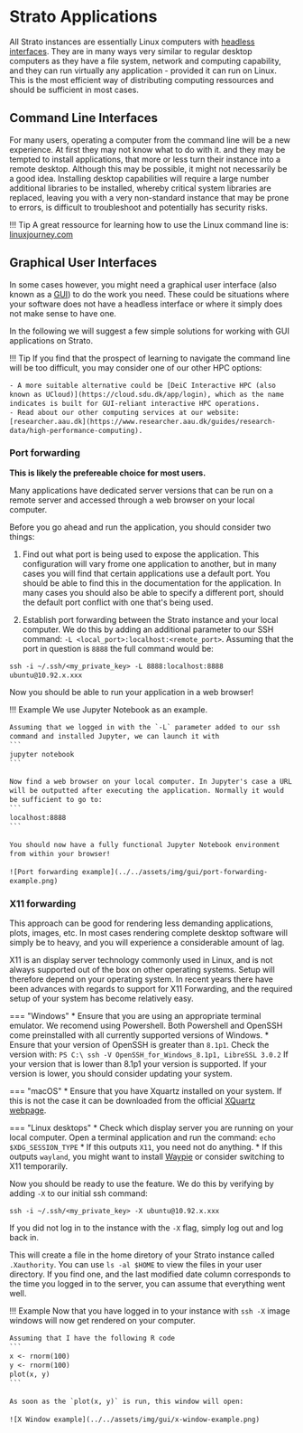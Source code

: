 # Strato Applications

All Strato instances are essentially Linux computers with [headless interfaces](https://en.wikipedia.org/wiki/Headless_computer). They are in many ways very similar to regular desktop computers as they have a file system, network and computing capability, and they can run virtually any application - provided it can run on Linux. This is the most efficient way of distributing computing ressources and should be sufficient in most cases.

## Command Line Interfaces

For many users, operating a computer from the command line will be a new experience. At first they may not know what to do with it. and they may be tempted to install applications, that more or less turn their instance into a remote desktop. Although this may be possible, it might not necessarily be a good idea. Installing desktop capabilities will require a large number additional libraries to be installed, whereby critical system libraries are replaced, leaving you with a very non-standard instance that may be prone to errors, is difficult to troubleshoot and potentially has security risks.

!!! Tip
    A great ressource for learning how to use the Linux command line is: [linuxjourney.com](https://linuxjourney.com/lesson/the-shell)


## Graphical User Interfaces

In some cases however, you might need a graphical user interface (also known as a [GUI](https://en.wikipedia.org/wiki/Graphical_user_interface)) to do the work you need. These could be situations where your software does not have a headless interface or where it simply does not make sense to have one.

In the following we will suggest a few simple solutions for working with GUI applications on Strato.

!!! Tip
    If you find that the prospect of learning to navigate the command line will be too difficult, you may consider one of our other HPC options:

    - A more suitable alternative could be [DeiC Interactive HPC (also known as UCloud)](https://cloud.sdu.dk/app/login), which as the name indicates is built for GUI-reliant interactive HPC operations.
    - Read about our other computing services at our website: [researcher.aau.dk](https://www.researcher.aau.dk/guides/research-data/high-performance-computing). 

### Port forwarding

**This is likely the prefereable choice for most users.**

Many applications have dedicated server versions that can be run on a remote server and accessed through a web browser on your local computer.

Before you go ahead and run the application, you should consider two things:

1. Find out what port is being used to expose the application. This configuration will vary frome one application to another, but in many cases you will find that certain applications use a default port. You should be able to find this in the documentation for the application. In many cases you should also be able to specify a different port, should the default port conflict with one that's being used.

2. Establish port forwarding between the Strato instance and your local computer. We do this by adding an additional parameter to our SSH command: `-L <local_port>:localhost:<remote_port>`. Assuming that the port in question is `8888` the full command would be:
```
ssh -i ~/.ssh/<my_private_key> -L 8888:localhost:8888 ubuntu@10.92.x.xxx
```

Now you should be able to run your application in a web browser!

!!! Example
    We use Jupyter Notebook as an example.
    
    Assuming that we logged in with the `-L` parameter added to our ssh command and installed Jupyter, we can launch it with
    ```
    jupyter notebook
    ```
    
    Now find a web browser on your local computer. In Jupyter's case a URL will be outputted after executing the application. Normally it would be sufficient to go to:
    ```
    localhost:8888
    ```
    
    You should now have a fully functional Jupyter Notebook environment from within your browser!
    
    ![Port forwarding example](../../assets/img/gui/port-forwarding-example.png)

### X11 forwarding

This approach can be good for rendering less demanding applications, plots, images, etc. In most cases rendering complete desktop software will simply be to heavy, and you will experience a considerable amount of lag.

X11 is an display server technology commonly used in Linux, and is not always supported out of the box on other operating systems. Setup will therefore depend on your operating system. In recent years there have been advances with regards to support for X11 Forwarding, and the required setup of your system has become relatively easy.

=== "Windows"
    * Ensure that you are using an appropriate terminal emulator. We recomend using Powershell. Both Powershell and OpenSSH come preinstalled with all currently supported versions of Windows.
    * Ensure that your version of OpenSSH is greater than `8.1p1`. Check the version with:
    ```
    PS C:\ ssh -V
    OpenSSH_for_Windows_8.1p1, LibreSSL 3.0.2
    ```
    If your version that is lower than 8.1p1 your version is supported. If your version is lower, you should consider updating your system.

=== "macOS"
    * Ensure that you have Xquartz installed on your system. If this is not the case it can be downloaded from the official [XQuartz webpage](https://xquartz.org).

=== "Linux desktops"
    * Check which display server you are running on your local computer. Open a terminal application and run the command:
    ```
    echo $XDG_SESSION_TYPE
    ```
        * If this outputs `X11`, you need not do anything.
        * If this outputs `wayland`, you might want to install [Waypie]("https://gitlab.freedesktop.org/mstoeckl/waypipe") or consider switching to X11 temporarily.

Now you should be ready to use the feature. We do this by verifying by adding `-X` to our initial ssh command:

```
ssh -i ~/.ssh/<my_private_key> -X ubuntu@10.92.x.xxx
```
If you did not log in to the instance with the `-X` flag, simply log out and log back in.

This will create a file in the home diretory of your Strato instance called `.Xauthority`. You can use `ls -al $HOME` to view the files in your user directory. If you find one, and the last modified date column corresponds to the time you logged in to the server, you can assume that everything went well.

!!! Example
    Now that you have logged in to your instance with `ssh -X` image windows will now get rendered on your computer.

    Assuming that I have the following R code
    ```
    x <- rnorm(100)
    y <- rnorm(100)
    plot(x, y)
    ```
    
    As soon as the `plot(x, y)` is run, this window will open:
    
    ![X Window example](../../assets/img/gui/x-window-example.png)
